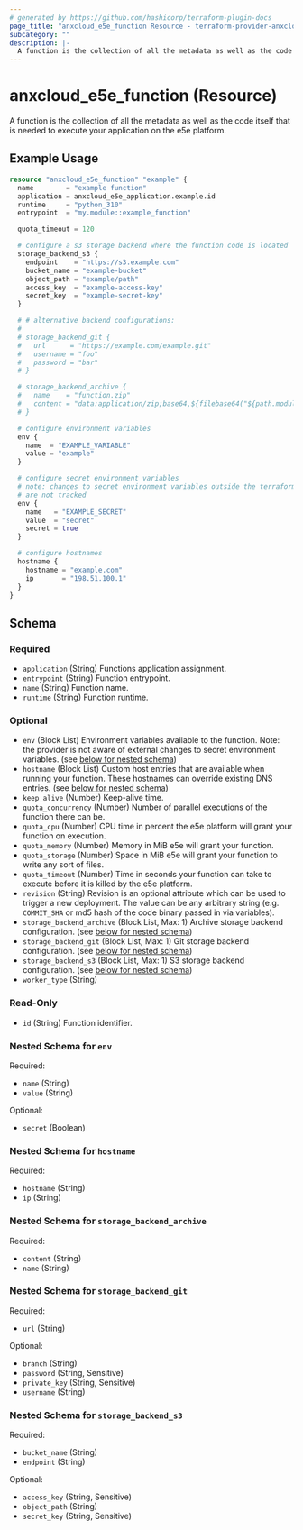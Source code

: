 ```yaml
---
# generated by https://github.com/hashicorp/terraform-plugin-docs
page_title: "anxcloud_e5e_function Resource - terraform-provider-anxcloud"
subcategory: ""
description: |-
  A function is the collection of all the metadata as well as the code itself that is needed to execute your application on the e5e platform.
---
```


# anxcloud_e5e_function (Resource)

A function is the collection of all the metadata as well as the code itself that is needed to execute your application on the e5e platform.

## Example Usage

```terraform
resource "anxcloud_e5e_function" "example" {
  name        = "example function"
  application = anxcloud_e5e_application.example.id
  runtime     = "python_310"
  entrypoint  = "my.module::example_function"

  quota_timeout = 120

  # configure a s3 storage backend where the function code is located
  storage_backend_s3 {
    endpoint    = "https://s3.example.com"
    bucket_name = "example-bucket"
    object_path = "example/path"
    access_key  = "example-access-key"
    secret_key  = "example-secret-key"
  }

  # # alternative backend configurations:
  #
  # storage_backend_git {
  #   url      = "https://example.com/example.git"
  #   username = "foo"
  #   password = "bar"
  # }

  # storage_backend_archive {
  #   name    = "function.zip"
  #   content = "data:application/zip;base64,${filebase64("${path.module}/function.zip")}"
  # }

  # configure environment variables
  env {
    name  = "EXAMPLE_VARIABLE"
    value = "example"
  }

  # configure secret environment variables
  # note: changes to secret environment variables outside the terraform state
  # are not tracked
  env {
    name   = "EXAMPLE_SECRET"
    value  = "secret"
    secret = true
  }

  # configure hostnames
  hostname {
    hostname = "example.com"
    ip       = "198.51.100.1"
  }
}
```

<!-- schema generated by tfplugindocs -->
## Schema

### Required

- `application` (String) Functions application assignment.
- `entrypoint` (String) Function entrypoint.
- `name` (String) Function name.
- `runtime` (String) Function runtime.

### Optional

- `env` (Block List) Environment variables available to the function. Note: the provider is not aware of external changes to secret environment variables. (see [below for nested schema](#nestedblock--env))
- `hostname` (Block List) Custom host entries that are available when running your function. These hostnames can override existing DNS entries. (see [below for nested schema](#nestedblock--hostname))
- `keep_alive` (Number) Keep-alive time.
- `quota_concurrency` (Number) Number of parallel executions of the function there can be.
- `quota_cpu` (Number) CPU time in percent the e5e platform will grant your function on execution.
- `quota_memory` (Number) Memory in MiB e5e will grant your function.
- `quota_storage` (Number) Space in MiB e5e will grant your function to write any sort of files.
- `quota_timeout` (Number) Time in seconds your function can take to execute before it is killed by the e5e platform.
- `revision` (String) Revision is an optional attribute which can be used to trigger a new deployment. The value can be any arbitrary string (e.g. `COMMIT_SHA` or md5 hash of the code binary passed in via variables).
- `storage_backend_archive` (Block List, Max: 1) Archive storage backend configuration. (see [below for nested schema](#nestedblock--storage_backend_archive))
- `storage_backend_git` (Block List, Max: 1) Git storage backend configuration. (see [below for nested schema](#nestedblock--storage_backend_git))
- `storage_backend_s3` (Block List, Max: 1) S3 storage backend configuration. (see [below for nested schema](#nestedblock--storage_backend_s3))
- `worker_type` (String)

### Read-Only

- `id` (String) Function identifier.

<a id="nestedblock--env"></a>
### Nested Schema for `env`

Required:

- `name` (String)
- `value` (String)

Optional:

- `secret` (Boolean)


<a id="nestedblock--hostname"></a>
### Nested Schema for `hostname`

Required:

- `hostname` (String)
- `ip` (String)


<a id="nestedblock--storage_backend_archive"></a>
### Nested Schema for `storage_backend_archive`

Required:

- `content` (String)
- `name` (String)


<a id="nestedblock--storage_backend_git"></a>
### Nested Schema for `storage_backend_git`

Required:

- `url` (String)

Optional:

- `branch` (String)
- `password` (String, Sensitive)
- `private_key` (String, Sensitive)
- `username` (String)


<a id="nestedblock--storage_backend_s3"></a>
### Nested Schema for `storage_backend_s3`

Required:

- `bucket_name` (String)
- `endpoint` (String)

Optional:

- `access_key` (String, Sensitive)
- `object_path` (String)
- `secret_key` (String, Sensitive)


